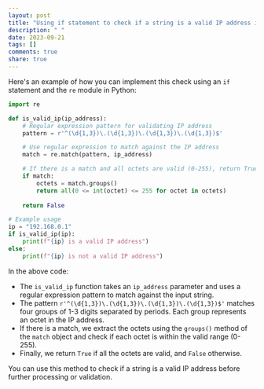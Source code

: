 ```yaml
---
layout: post
title: "Using if statement to check if a string is a valid IP address in Python"
description: " "
date: 2023-09-21
tags: []
comments: true
share: true
---
```


Here's an example of how you can implement this check using an `if` statement and the `re` module in Python:

```python
import re

def is_valid_ip(ip_address):
    # Regular expression pattern for validating IP address
    pattern = r'^(\d{1,3})\.(\d{1,3})\.(\d{1,3})\.(\d{1,3})$'

    # Use regular expression to match against the IP address
    match = re.match(pattern, ip_address)

    # If there is a match and all octets are valid (0-255), return True
    if match:
        octets = match.groups()
        return all(0 <= int(octet) <= 255 for octet in octets)
    
    return False

# Example usage
ip = "192.168.0.1"
if is_valid_ip(ip):
    print(f"{ip} is a valid IP address")
else:
    print(f"{ip} is not a valid IP address")
```

In the above code:

- The `is_valid_ip` function takes an `ip_address` parameter and uses a regular expression pattern to match against the input string.
- The pattern `r'^(\d{1,3})\.(\d{1,3})\.(\d{1,3})\.(\d{1,3})$'` matches four groups of 1-3 digits separated by periods. Each group represents an octet in the IP address.
- If there is a match, we extract the octets using the `groups()` method of the `match` object and check if each octet is within the valid range (0-255).
- Finally, we return `True` if all the octets are valid, and `False` otherwise.

You can use this method to check if a string is a valid IP address before further processing or validation.